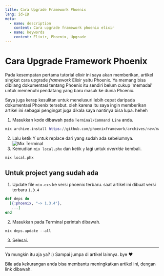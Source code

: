 ```yaml
---
title: Cara Upgrade Framework Phoenix
lang: id-ID
meta:
  - name: description
    content: Cara upgrade framework phoenix elixir
  - name: keywords
    content: Elixir, Phoenix, Upgrade
---
```


# Cara Upgrade Framework Phoenix

Pada kesempatan pertama tutorial elixir ini saya akan memberikan, artikel singkat cara upgrade *framework* Elixir yaitu Phoenix. Ya memang bisa dibilang dokumentasi tentang Phoenix itu sendiri belum cukup 'memadai' untuk memenuhi pendatang yang baru masuk ke dunia Phoenix.

Saya juga kerap kesulitan untuk menelusuri lebih cepat daripada dokumentasi Phoenix tersebut. oleh karena itu saya ingin memberikan artikel ini sebagai pengingat juga dikala saya nantinya bisa lupa. heheh

1. Masukkan kode dibawah pada `Terminal/Command Line` anda.
``` elixir
mix archive.install https://github.com/phoenixframework/archives/raw/master/phx_new.ez
```
2. Lalu ketik Y untuk replace dari yang sudah ada sebelumnya.
![Mix Terminal](/images/mix-upgrade-terminal.png)
3. Kemudian `mix local.phx` dan ketik `y` lagi untuk *override* kembali.
``` elixir
mix local.phx
```

## Untuk project yang sudah ada

1. Update file `mix.exs` ke versi phoenix terbaru. saat artikel ini dibuat versi terbaru `1.3.4`
``` elixir
def deps do
  [{:phoenix, "~> 1.3.4"},
   ...]
end
```
2. Masukkan pada Terminal perintah dibawah.
``` elixir
mix deps.update --all
```
3. Selesai.

---
Ya mungkin itu aja ya? :) Sampai jumpa di artikel lainnya. bye :heart:

Bila ada kekurangan anda bisa membantu meningkatkan artikel ini, dengan link dibawah.
